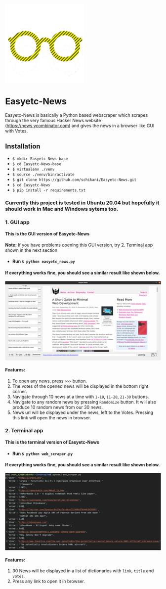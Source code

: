 ![alt text](https://github.com/schikani/Easyetc-News/blob/master/easyetc.png)
# Easyetc-News 

Easyetc-News is basically a Python based webscraper which scrapes through the very famous Hacker News website (https://news.ycombinator.com) and gives the news in a browser like GUI with Votes.

## Installation
* `$ mkdir Easyetc-News-base`
* `$ cd Easyetc-News-base`
* `$ virtualenv ./venv`
* `$ source ./venv/bin/activate`
* `$ git clone https://github.com/schikani/Easyetc-News.git`
* `$ cd Easyetc-News`
* `$ pip install -r requirements.txt`

### Currently this project is tested in Ubuntu 20.04 but hopefully it should work in Mac and Windows sytems too.

### 1. GUI app 
#### This is the GUI version of Easyetc-News 
**Note:** If you have problems opening this GUI version, try 2. Terminal app shown in the next section
* #### Run `$ python easyetc_news.py`
#### If everything works fine, you should see a similar result like shown below.

![alt text](https://github.com/schikani/Easyetc-News/blob/master/Easyetc_news_screenshot.png)

#### Features:
1. To open any news, press `>>>` button.
2. The votes of the opened news will be displayed in the bottom right corner.
3. Navigate through 10 news at a time with `1-10`, `11-20`, `21-30` buttons.
4. Navigate to any random news by pressing `Randomize` button. It will also produce 10 random news from our 30 news.
5. News url will be displayed under the news, left to the Votes. Pressing this link will open the news in browser.

### 2. Terminal app
#### This is the terminal version of Easyetc-News
* #### Run `$ python web_scraper.py`
#### If everything works fine, you should see a similar result like shown below.
![alt text](https://github.com/schikani/Easyetc-News/blob/master/Easyetc_news_screenshot_term.png)

#### Features:
1. 30 News will be displayed in a list of dictionaries with `link`, `title` and `votes`.
2. Press any link to open it in browser.
